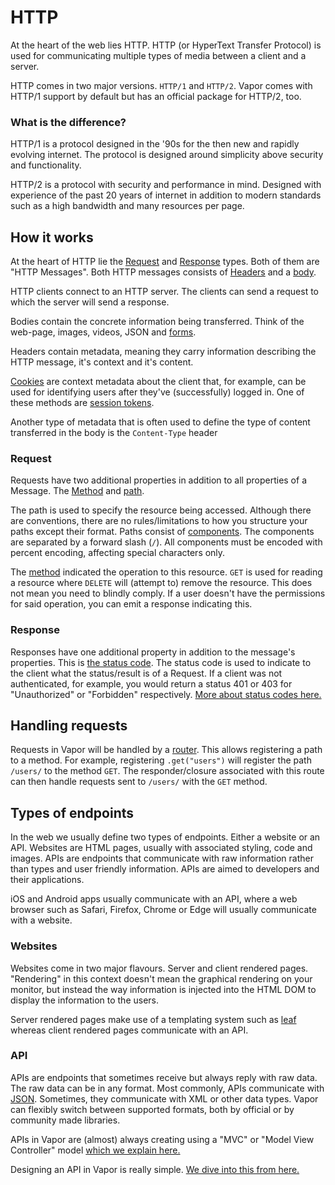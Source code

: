# HTTP

At the heart of the web lies HTTP. HTTP (or HyperText Transfer Protocol) is used for communicating multiple types of media between a client and a server.

HTTP comes in two major versions. `HTTP/1` and `HTTP/2`. Vapor comes with HTTP/1 support by default but has an official package for HTTP/2, too.

### What is the difference?

HTTP/1 is a protocol designed in the '90s for the then new and rapidly evolving internet. The protocol is designed around simplicity above security and functionality.

HTTP/2 is a protocol with security and performance in mind. Designed with experience of the past 20 years of internet in addition to modern standards such as a high bandwidth and many resources per page.

## How it works

At the heart of HTTP lie the [Request](../http/request.md) and [Response](../http/response.md) types. Both of them are "HTTP Messages". Both HTTP messages consists of [Headers](../http/headers.md) and a [body](../http/body.md).

HTTP clients connect to an HTTP server. The clients can send a request to which the server will send a response.

Bodies contain the concrete information being transferred. Think of the web-page, images, videos, JSON and [forms](../http/multipart.md).

Headers contain metadata, meaning they carry information describing the HTTP message, it's context and it's content.

[Cookies](../http/cookies.md) are context metadata about the client that, for example, can be used for identifying users after they've (successfully) logged in. One of these methods are [session tokens](../jwt/package.md).

Another type of metadata that is often used to define the type of content transferred in the body is the `Content-Type` header

### Request

Requests have two additional properties in addition to all properties of a Message. The [Method](../http/method.md) and [path](../http/uri.md).

The path is used to specify the resource being accessed. Although there are conventions, there are no rules/limitations to how you structure your paths except their format. Paths consist of [components](../routing/parameters.md). The components are separated by a forward slash (`/`). All components must be encoded with percent encoding, affecting special characters only.

The [method](../http/method.md) indicated the operation to this resource. `GET` is used for reading a resource where `DELETE` will (attempt to) remove the resource. This does not mean you need to blindly comply. If a user doesn't have the permissions for said operation, you can emit a response indicating this.

### Response

Responses have one additional property in addition to the message's properties. This is [the status code](../http/status.md). The status code is used to indicate to the client what the status/result is of a Request. If a client was not authenticated, for example, you would return a status 401 or 403 for "Unauthorized" or "Forbidden" respectively. [More about status codes here.](../http/status.md)

## Handling requests

Requests in Vapor will be handled by a [router](../getting-started/routing.md). This allows registering a path to a method. For example, registering `.get("users")` will register the path `/users/` to the method `GET`. The responder/closure associated with this route can then handle requests sent to `/users/` with the `GET` method.

## Types of endpoints

In the web we usually define two types of endpoints. Either a website or an API. Websites are HTML pages, usually with associated styling, code and images. APIs are endpoints that communicate with raw information rather than types and user friendly information. APIs are aimed to developers and their applications.

iOS and Android apps usually communicate with an API, where a web browser such as Safari, Firefox, Chrome or Edge will usually communicate with a website.

### Websites

Websites come in two major flavours. Server and client rendered pages. "Rendering" in this context doesn't mean the graphical rendering on your monitor, but instead the way information is injected into the HTML DOM to display the information to the users.

Server rendered pages make use of a templating system such as [leaf](../leaf/package.md) whereas client rendered pages communicate with an API.

### API

APIs are endpoints that sometimes receive but always reply with raw data. The raw data can be in any format. Most commonly, APIs communicate with [JSON](../getting-started/json.md). Sometimes, they communicate with XML or other data types. Vapor can flexibly switch between supported formats, both by official or by community made libraries.

APIs in Vapor are (almost) always creating using a "MVC" or "Model View Controller" model [which we explain here.](../getting-started/controllers.md)

Designing an API in Vapor is really simple. [We dive into this from here.](../getting-started/application.md)
